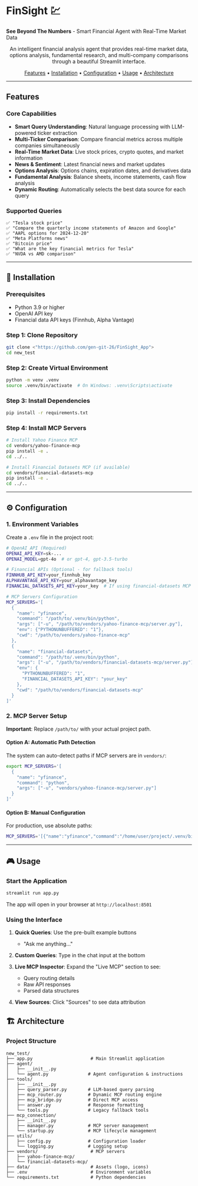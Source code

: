 # FinSight 💹

**See Beyond The Numbers** - Smart Financial Agent with Real-Time Market Data

<div align="center">


An intelligent financial analysis agent that provides real-time market data, options analysis, fundamental research, and multi-company comparisons through a beautiful Streamlit interface.

[Features](#features) • [Installation](#installation) • [Configuration](#configuration) • [Usage](#usage) • [Architecture](#architecture)

</div>

---

##  Features

### Core Capabilities
- **Smart Query Understanding**: Natural language processing with LLM-powered ticker extraction
- **Multi-Ticker Comparison**: Compare financial metrics across multiple companies simultaneously
- **Real-Time Market Data**: Live stock prices, crypto quotes, and market information
- **News & Sentiment**: Latest financial news and market updates
- **Options Analysis**: Options chains, expiration dates, and derivatives data
- **Fundamental Analysis**: Balance sheets, income statements, cash flow analysis
- **Dynamic Routing**: Automatically selects the best data source for each query


### Supported Queries
```
✅ "Tesla stock price"
✅ "Compare the quarterly income statements of Amazon and Google"
✅ "AAPL options for 2024-12-20"
✅ "Meta Platforms news"
✅ "Bitcoin price"
✅ "What are the key financial metrics for Tesla"
✅ "NVDA vs AMD comparison"
```

---

## 🚀 Installation

### Prerequisites
- Python 3.9 or higher
- OpenAI API key
- Financial data API keys (Finnhub, Alpha Vantage)

### Step 1: Clone Repository
```bash
git clone <"https://github.com/gen-git-26/FinSight_App">
cd new_test
```

### Step 2: Create Virtual Environment
```bash
python -m venv .venv
source .venv/bin/activate  # On Windows: .venv\Scripts\activate
```

### Step 3: Install Dependencies
```bash
pip install -r requirements.txt
```

### Step 4: Install MCP Servers
```bash
# Install Yahoo Finance MCP
cd vendors/yahoo-finance-mcp
pip install -e .
cd ../..

# Install Financial Datasets MCP (if available)
cd vendors/financial-datasets-mcp
pip install -e .
cd ../..
```

---

## ⚙️ Configuration

### 1. Environment Variables

Create a `.env` file in the project root:

```bash
# OpenAI API (Required)
OPENAI_API_KEY=sk-...
OPENAI_MODEL=gpt-4o  # or gpt-4, gpt-3.5-turbo

# Financial APIs (Optional - for fallback tools)
FINNHUB_API_KEY=your_finnhub_key
ALPHAVANTAGE_API_KEY=your_alphavantage_key
FINANCIAL_DATASETS_API_KEY=your_key  # If using financial-datasets MCP

# MCP Servers Configuration
MCP_SERVERS='[
  {
    "name": "yfinance",
    "command": "/path/to/.venv/bin/python",
    "args": ["-u", "/path/to/vendors/yahoo-finance-mcp/server.py"],
    "env": {"PYTHONUNBUFFERED": "1"},
    "cwd": "/path/to/vendors/yahoo-finance-mcp"
  },
  {
    "name": "financial-datasets",
    "command": "/path/to/.venv/bin/python",
    "args": ["-u", "/path/to/vendors/financial-datasets-mcp/server.py"],
    "env": {
      "PYTHONUNBUFFERED": "1",
      "FINANCIAL_DATASETS_API_KEY": "your_key"
    },
    "cwd": "/path/to/vendors/financial-datasets-mcp"
  }
]'
```

### 2. MCP Server Setup

**Important**: Replace `/path/to/` with your actual project path.

#### Option A: Automatic Path Detection
The system can auto-detect paths if MCP servers are in `vendors/`:
```bash
export MCP_SERVERS='[
  {
    "name": "yfinance",
    "command": "python",
    "args": ["-u", "vendors/yahoo-finance-mcp/server.py"]
  }
]'
```

#### Option B: Manual Configuration
For production, use absolute paths:
```bash
MCP_SERVERS='[{"name":"yfinance","command":"/home/user/project/.venv/bin/python","args":["-u","/home/user/project/vendors/yahoo-finance-mcp/server.py"]}]'
```

---

## 🎮 Usage

### Start the Application
```bash
streamlit run app.py
```

The app will open in your browser at `http://localhost:8501`

### Using the Interface

1. **Quick Queries**: Use the pre-built example buttons
   - "Ask me anything..."

2. **Custom Queries**: Type in the chat input at the bottom

3. **Live MCP Inspector**: Expand the "Live MCP" section to see:
   - Query routing details
   - Raw API responses
   - Parsed data structures

4. **View Sources**: Click "Sources" to see data attribution



## 🏗️ Architecture

### Project Structure
```
new_test/
├── app.py                      # Main Streamlit application
├── agent/
│   ├── __init__.py
│   └── agent.py               # Agent configuration & instructions
├── tools/
│   ├── __init__.py
│   ├── query_parser.py        # LLM-based query parsing
│   ├── mcp_router.py          # Dynamic MCP routing engine
│   ├── mcp_bridge.py          # Direct MCP access
│   ├── answer.py              # Response formatting
│   └── tools.py               # Legacy fallback tools
├── mcp_connection/
│   ├── __init__.py
│   ├── manager.py             # MCP server management
│   └── startup.py             # MCP lifecycle management
├── utils/
│   ├── config.py              # Configuration loader
│   └── logging.py             # Logging setup
├── vendors/                    # MCP servers
│   ├── yahoo-finance-mcp/
│   └── financial-datasets-mcp/
├── data/                       # Assets (logo, icons)
├── .env                        # Environment variables
└── requirements.txt            # Python dependencies








